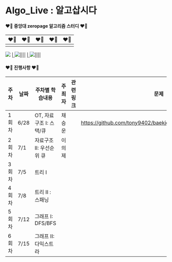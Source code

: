 # Algo_Live : 알고삽시다

#### ❤️‍🔥 중앙대 zeropage 알고리즘 스터디 ❤️‍🔥

|❤️‍🔥|❤️‍🔥|❤️‍🔥|❤️‍🔥|❤️‍🔥|
|-|-|-|-|-|
|<a href="https://solved.ac/euije">
<img src="https://mazassumnida.wtf/api/v2/generate_badge?boj=euije"></a>
|<a href="https://solved.ac/winluck">
<img src="https://mazassumnida.wtf/api/v2/generate_badge?boj=winluck"></a>||||
|<a href="https://solved.ac/realisshomyang">
<img src="https://mazassumnida.wtf/api/v2/generate_badge?boj=realisshomyang"></a>||||



#### ❤️‍🔥 진행사항 ❤️‍🔥

| 주차 | 날짜 | 주차별 학습내용 | 주최자 | 관련 링크 | 문제 |
|-|-|-|-|-|-|
| 1회차 |6/28| OT, 자료구조 I: 스택/큐 | 채승운 || https://github.com/tony9402/baekjoon/tree/main/data_structure | |
| 2회차 |7/1| 자료구조 II: 우선순위 큐 | 이의제 | | ||
| 3회차 |7/5| 트리 I | | | |
| 4회차 |7/8| 트리 II : 스패닝 | | | |
| 5회차 |7/12| 그래프 I: DFS/BFS | | | | |
| 6회차 |7/15| 그래프 II: 다익스트라 | | | | |

